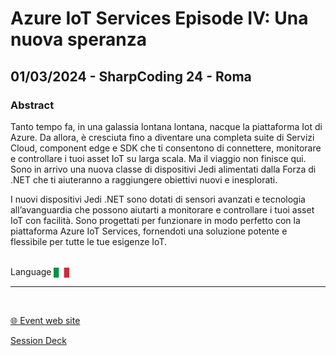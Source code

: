 # Azure IoT Services Episode IV: Una nuova speranza
## 01/03/2024 - SharpCoding 24 - Roma 
### Abstract
Tanto tempo fa, in una galassia lontana lontana, nacque la piattaforma Iot di Azure. Da allora, è cresciuta fino a diventare una completa suite di Servizi Cloud, component edge e SDK che ti consentono di connettere, monitorare e controllare i tuoi asset IoT su larga scala. Ma il viaggio non finisce qui. Sono in arrivo una nuova classe di dispositivi Jedi alimentati dalla Forza di .NET che ti aiuteranno a raggiungere obiettivi nuovi e inesplorati.

I nuovi dispositivi Jedi .NET sono dotati di sensori avanzati e tecnologia all’avanguardia che possono aiutarti a monitorare e controllare i tuoi asset IoT con facilità. Sono progettati per funzionare in modo perfetto con la piattaforma Azure IoT Services, fornendoti una soluzione potente e flessibile per tutte le tue esigenze IoT.


<br/>
Language <img width="25" src="https://raw.githubusercontent.com/dpcons/DPCons/Dev/Resources/FlagItaly.svg" style="vertical-align:middle">
<br/>

---

<br/>
<p>
<a href="https://conf.sharpcoding.it/">🌐 Event web site</a>
</p>

<p>
<a href="https://github.com/dpcons/DPCons/blob/main/Decks/20240301-Azure IoT Services Episode IV Una nuova speranza.pdf"  
target="_blank">Session Deck</a>
</a>
</p>
